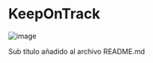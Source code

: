 # KeepOnTrack

![image](https://user-images.githubusercontent.com/52515437/151700988-8a866961-4256-43d9-98a9-79d6a5270cab.png)


Sub título añadido al archivo README.md
